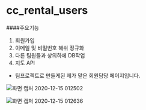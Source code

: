 # cc_rental_users

####주요기능

1. 회원가입
2. 이메일 및 비밀번호 해쉬 정규화
3. 다른 팀원들과 상의하에 DB작업 
4. 지도 API

- 팀프로젝트로 만들게된 제가 맡은 회원담당 페이지입니다. 

![화면 캡처 2020-12-15 012502](https://user-images.githubusercontent.com/66085260/102106842-682f7080-3e74-11eb-9c2e-f5e4020d9b07.png)

![화면 캡처 2020-12-15 012636](https://user-images.githubusercontent.com/66085260/102107118-b47ab080-3e74-11eb-96cb-c4055a600be5.png)
